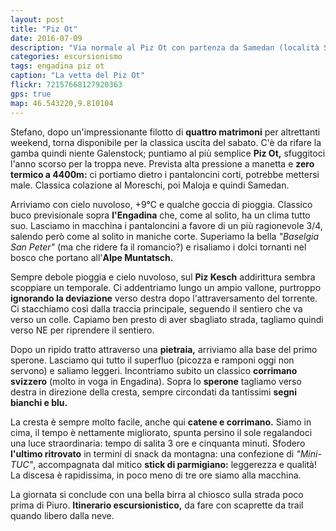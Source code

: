 ```yaml
---
layout: post
title: "Piz Ot"
date: 2016-07-09
description: "Via normale al Piz Ot con partenza da Samedan (località San Peter) per l'Alpe Muntatsch"
categories: escursionismo
tags: engadina piz ot
caption: "La vetta del Piz Ot"
flickr: 72157668127920363
gps: true
map: 46.543220,9.810104
---
```


Stefano, dopo un'impressionante filotto di **quattro matrimoni** per altrettanti weekend, torna disponibile per la classica uscita del sabato. C'è da rifare la gamba quindi niente Galenstock; puntiamo al più semplice **Piz Ot,** sfuggitoci l'anno scorso per la troppa neve. Prevista alta pressione a manetta e **zero termico a 4400m:** ci portiamo dietro i pantaloncini corti, potrebbe mettersi male. Classica colazione al Moreschi, poi Maloja e quindi Samedan.

Arriviamo con cielo nuvoloso, +9°C e qualche goccia di pioggia. Classico buco previsionale sopra **l'Engadina** che, come al solito, ha un clima tutto suo. Lasciamo in macchina i pantaloncini a favore di un più ragionevole 3/4, salendo però come al solito in maniche corte. Superiamo la bella *"Baselgia San Peter"* (ma che ridere fa il romancio?) e risaliamo i dolci tornanti nel bosco che portano all'**Alpe Muntatsch.**

Sempre debole pioggia e cielo nuvoloso, sul **Piz Kesch** addirittura sembra scoppiare un temporale. Ci addentriamo lungo un ampio vallone, purtroppo **ignorando la deviazione** verso destra dopo l'attraversamento del torrente. Ci stacchiamo così dalla traccia principale, seguendo il sentiero che va verso un colle. Capiamo ben presto di aver sbagliato strada, tagliamo quindi verso NE per riprendere il sentiero. 

Dopo un ripido tratto attraverso una **pietraia,** arriviamo alla base del primo sperone. Lasciamo qui tutto il superfluo (picozza e ramponi oggi non servono) e saliamo leggeri. Incontriamo subito un classico **corrimano svizzero** (molto in voga in Engadina). Sopra lo **sperone** tagliamo verso destra in direzione della cresta, sempre circondati da tantissimi **segni bianchi e blu.**

La cresta è sempre molto facile, anche qui **catene e corrimano.** Siamo in cima, il tempo è nettamente migliorato, spunta persino il sole regalandoci una luce straordinaria: tempo di salita 3 ore e cinquanta minuti. Sfodero **l'ultimo ritrovato** in termini di snack da montagna: una confezione di *"Mini-TUC"*, accompagnata dal mitico **stick di parmigiano:** leggerezza e qualità! La discesa è rapidissima, in poco meno di tre ore siamo alla macchina.

La giornata si conclude con una bella birra al chiosco sulla strada poco prima di Piuro. **Itinerario escursionistico,** da fare con scaprette da trail quando libero dalla neve.
